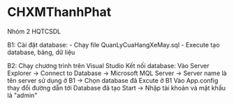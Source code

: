 # CHXMThanhPhat
Nhóm 2 HQTCSDL

B1: Cài đặt database: - Chạy file QuanLyCuaHangXeMay.sql  - Execute tạo database, bảng, dữ liệu

B2: Chạy chương trình trên Visual Studio
Kết nối database:
Vào Server Explorer -> Connect to Database  -> Microsoft MQL Server -> Server name là tên server sử dụng ở B1 -> Chọn database đã Excute ở B1 
Vào App.config thay đổi đường dẫn tới Database đã tạo
Start -> Nhập tài khoản và mật khẩu là "admin"
